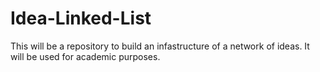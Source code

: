 # Idea-Linked-List

This will be a repository to build an infastructure of a network of ideas. It will be used for academic purposes.
